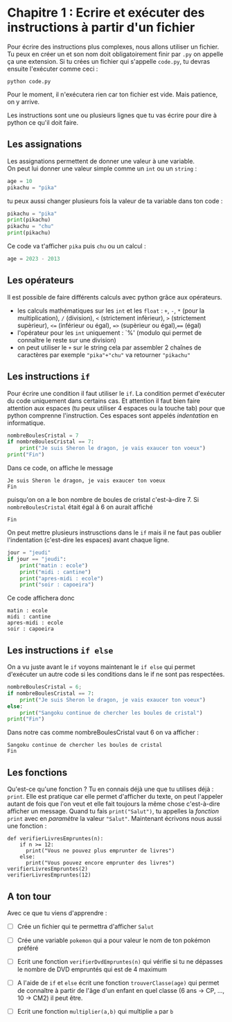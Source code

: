 Chapitre 1 : Ecrire et exécuter des instructions à partir d'un fichier
=======

Pour écrire des instructions plus complexes, nous allons utiliser un fichier. 
Tu peux en créer un et son nom doit obligatoirement finir par `.py` on appelle ça une extension.
Si tu crées un fichier qui s'appelle `code.py`, tu devras ensuite l'exécuter comme ceci :
```
python code.py
```
Pour le moment, il n'exécutera rien car ton fichier est vide. Mais patience, on y arrive.

Les instructions sont une ou plusieurs lignes que tu vas écrire pour dire à python ce qu'il doit faire.

Les assignations
-----------
Les assignations permettent de donner une valeur à une variable.  
On peut lui donner une valeur simple comme un `int` ou un `string` :
```python
age = 10
pikachu = "pika"
```
tu peux aussi changer plusieurs fois la valeur de ta variable dans ton code :
```python
pikachu = "pika"
print(pikachu)
pikachu = "chu"
print(pikachu)
```
Ce code va t'afficher `pika` puis `chu`
ou un calcul :
```python
age = 2023 - 2013
```
Les opérateurs
-----------
Il est possible de faire différents calculs avec python grâce aux opérateurs.
  - les calculs mathématiques sur les `int` et les `float` : `+`, `-`, `*` (pour la multiplication), `/` (division), `<` (strictement infèrieur), `>` (strictement supèrieur), `<=` (inférieur ou égal), `=>` (supèrieur ou égal),`==` (égal) 
  - l'opérateur pour les `int` uniquement : `%' (modulo qui permet de connaître le reste sur une division)
  - on peut utiliser le `+` sur le string cela par assembler 2 chaînes de caractères par exemple `"pika"+"chu"` va retourner `"pikachu"`  
  
Les instructions `if`
-----------
Pour écrire une condition il faut utiliser le `if`. La condition permet d'exécuter du code uniquement dans certains cas. Et attention il faut bien faire attention aux espaces (tu peux utiliser 4 espaces ou la touche tab)  pour que python comprenne l'instruction. Ces espaces sont appelés *indentation* en informatique.
```python
nombreBoulesCristal = 7
if nombreBoulesCristal == 7:
    print("Je suis Sheron le dragon, je vais exaucer ton voeux")
print("Fin")
```
Dans ce code, on affiche le message 
```
Je suis Sheron le dragon, je vais exaucer ton voeux
Fin
``` 
puisqu'on on a le bon nombre de boules de cristal c'est-à-dire 7. 
Si `nombreBoulesCristal` était égal à 6 on aurait affiché 
```
Fin
``` 
On peut mettre plusieurs instrusctions dans le `if` mais il ne faut pas oublier l'indentation (c'est-dire les espaces) avant chaque ligne.
```python
jour = "jeudi"
if jour == "jeudi":
    print("matin : ecole")
    print("midi : cantine")
    print("apres-midi : ecole")
    print("soir : capoeira")
```
Ce code affichera donc
```
matin : ecole
midi : cantine
apres-midi : ecole
soir : capoeira
```

Les instructions `if else`
-----------
On a vu juste avant le `if` voyons maintenant le `if else` qui permet d'exécuter un autre code si les conditions dans le if ne sont pas respectées.
```python
nombreBoulesCristal = 6;
if nombreBoulesCristal == 7:
    print("Je suis Sheron le dragon, je vais exaucer ton voeux")
else:
    print("Sangoku continue de chercher les boules de cristal")
print("Fin")
```
Dans notre cas comme nombreBoulesCristal vaut 6 on va afficher :
```
Sangoku continue de chercher les boules de cristal
Fin
```

Les fonctions
-----------
Qu'est-ce qu'une fonction ? Tu en connais déjà une que tu utilises déjà : `print`. Elle est pratique car elle permet d'afficher du texte, on peut l'appeler autant de fois que l'on veut et elle fait toujours la même chose c'est-à-dire afficher un message. Quand tu fais `print("Salut")`, tu appelles la *fonction* `print` avec en *paramètre* la valeur `"Salut"`.
Maintenant écrivons nous aussi une fonction :
```
def verifierLivresEmpruntes(n):
    if n >= 12:
      print("Vous ne pouvez plus emprunter de livres")
    else:
      print("Vous pouvez encore emprunter des livres")
verifierLivresEmpruntes(2)
verifierLivresEmpruntes(12)
```

A ton tour
-----------
Avec ce que tu viens d'apprendre :
* [ ] Crée un fichier qui te permettra d'afficher `Salut`
* [ ] Crée une variable `pokemon` qui a pour valeur le nom de ton pokémon préféré
* [ ] Ecrit une fonction `verifierDvdEmpruntes(n)` qui vérifie si tu ne dépasses le nombre de DVD empruntés qui est de 4 maximum
* [ ] A l'aide de `if` et `else` écrit une fonction `trouverClasse(age)` qui permet de connaître à partir de l'âge d'un enfant en quel classe (6 ans -> CP, ..., 10 -> CM2) il peut être.
* [ ] Ecrit une fonction `multiplier(a,b)` qui multiplie `a` par `b`


